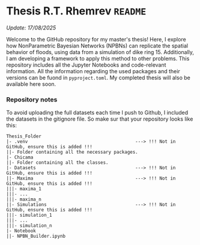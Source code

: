 # Thesis R.T. Rhemrev `README`

_Update: 17/08/2025_

Welcome to the GitHub repository for my master's thesis! Here, I explore how NonParametric Bayesian Networks (NPBNs) can replicate the spatial behavior of floods, using data from a simulation of dike ring 15. Additionally, I am developing a framework to apply this method to other problems. This repository includes all the Jupyter Notebooks and code-relevant information. All the information regarding the used packages and their versions can be fuond in `pyproject.toml`. My completed thesis will also be available here soon.

### Repository notes
To avoid uploading the full datasets each time I push to Github, I included the datasets in the gitignore file. So make sur that your repository looks like this:

```
Thesis_Folder
|- .venv                                        ---> !!! Not in GitHub, ensure this is added !!!
||- Folder containing all the necessary packages.
|- Chicama
||- Folder containing all the classes.
|- Datasets                                     ---> !!! Not in GitHub, ensure this is added !!!
||- Maxima                                      ---> !!! Not in GitHub, ensure this is added !!!
|||- maxima_1
|||- ...
|||- maxima_n
||- Simulations                                 ---> !!! Not in GitHub, ensure this is added !!!
|||- simulation_1
|||- ...
|||- simulation_n
|- Notebook
||- NPBN_Builder.ipynb
```